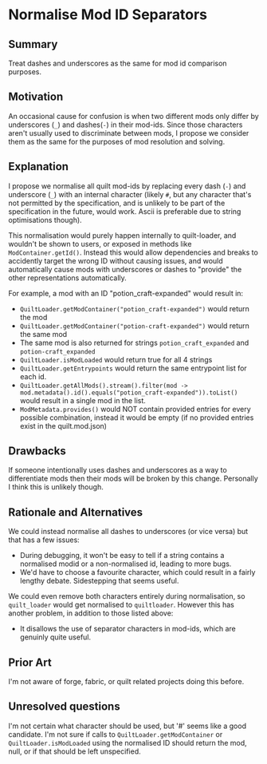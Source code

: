 
# Normalise Mod ID Separators

## Summary

Treat dashes and underscores as the same for mod id comparison purposes.

## Motivation

An occasional cause for confusion is when two different mods only differ by underscores (`_`) and dashes(`-`) in their mod-ids. Since those characters aren't usually used to discriminate between mods, I propose we consider them as the same for the purposes of mod resolution and solving.

## Explanation

I propose we normalise all quilt mod-ids by replacing every dash (`-`) and underscore (`_`) with an internal character (likely `#`, but any character that's not permitted by the specification, and is unlikely to be part of the specification in the future, would work. Ascii is preferable due to string optimisations though).

This normalisation would purely happen internally to quilt-loader, and wouldn't be shown to users, or exposed in methods like `ModContainer.getId()`. Instead this would allow dependencies and breaks to accidently target the wrong ID without causing issues, and would automatically cause mods with underscores or dashes to "provide" the other representations automatically.

For example, a mod with an ID "potion_craft-expanded" would result in:
- `QuiltLoader.getModContainer("potion_craft-expanded")` would return the mod
- `QuiltLoader.getModContainer("potion-craft-expanded")` would return the same mod
- The same mod is also returned for strings `potion_craft_expanded` and `potion-craft_expanded`
- `QuiltLoader.isModLoaded` would return true for all 4 strings
- `QuiltLoader.getEntrypoints` would return the same entrypoint list for each id.
- `QuiltLoader.getAllMods().stream().filter(mod -> mod.metadata().id().equals("potion_craft-expanded")).toList()` would result in a single mod in the list.
- `ModMetadata.provides()` would NOT contain provided entries for every possible combination, instead it would be empty (if no provided entries exist in the quilt.mod.json)


## Drawbacks

If someone intentionally uses dashes and underscores as a way to differentiate mods then their mods will be broken by this change. Personally I think this is unlikely though.


## Rationale and Alternatives

We could instead normalise all dashes to underscores (or vice versa) but that has a few issues:
* During debugging, it won't be easy to tell if a string contains a normalised modid or a non-normalised id, leading to more bugs.
* We'd have to choose a favourite character, which could result in a fairly lengthy debate. Sidestepping that seems useful.

We could even remove both characters entirely during normalisation, so `quilt_loader` would get normalised to `quiltloader`. However this has another problem, in addition to those listed above:
* It disallows the use of separator characters in mod-ids, which are genuinly quite useful.

## Prior Art

I'm not aware of forge, fabric, or quilt related projects doing this before.

## Unresolved questions

I'm not certain what character should be used, but '#' seems like a good candidate.
I'm not sure if calls to `QuiltLoader.getModContainer` or `QuiltLoader.isModLoaded` using the normalised ID should return the mod, null, or if that should be left unspecified.
